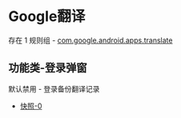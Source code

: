 # Google翻译

存在 1 规则组 - [com.google.android.apps.translate](/src/apps/com.google.android.apps.translate.ts)

## 功能类-登录弹窗

默认禁用 - 登录备份翻译记录

- [快照-0](https://i.gkd.li/i/13495796)
